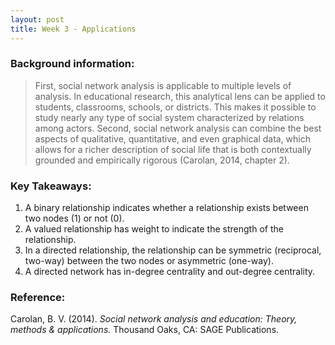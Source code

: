 ```yaml
---
layout: post
title: Week 3 - Applications
---
```


### Background information:  
> First, social network analysis is applicable to multiple levels of analysis. In 
> educational research, this analytical lens can be applied to students, classrooms, 
> schools, or districts. This makes it possible to study nearly any type of social system 
> characterized by relations among actors. Second, social network analysis can combine the 
> best aspects of qualitative, quantitative, and even graphical data, which allows for a 
> richer description of social life that is both contextually grounded and empirically 
> rigorous (Carolan, 2014, chapter 2).

### Key Takeaways: 
1. A binary relationship indicates whether a relationship exists between two nodes (1) or not (0).   
2. A valued relationship has weight to indicate the strength of the relationship.   
3. In a directed relationship, the relationship can be symmetric (reciprocal, two-way) between the two nodes or asymmetric (one-way).   
4. A directed network has in-degree centrality and out-degree centrality.


### Reference:
Carolan, B. V. (2014). *Social network analysis and education: Theory, methods & applications.* Thousand Oaks, CA: SAGE Publications.   